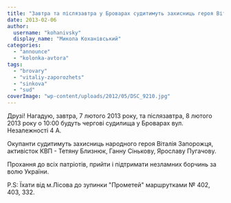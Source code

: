 ```yaml
---
title: "Завтра та післязавтра у Броварах судитимуть захисниць героя Віталія Запорожця"
date: 2013-02-06
author: 
  username: "kohanivsky"
  display_name: "Микола Коханівський"
categories: 
  - "announce"
  - "kolonka-avtora"
tags: 
  - "brovary"
  - "vitaliy-zaporozhets"
  - "sinkova"
  - "sud"
coverImage: "wp-content/uploads/2012/05/DSC_9210.jpg"
---
```


Друзі! Нагадую, завтра, 7 лютого 2013 року, та післязавтра, 8 лютого 2013 року о 10:00 будуть чергові судилища у Броварах вул. Незалежності 4 А.

Окупанти судитимуть захисниць народного героя Віталія Запорожця, активісток КВП - Тетяну Близнюк, Ганну Сінькову, Ярославу Пугачову.

Прохання до всіх патріотів, прийти і підтримати незламних борчинь за волю України.

P.S: Їхати від м.Лісова до зупинки "Прометей" маршрутками № 402, 403, 332.
